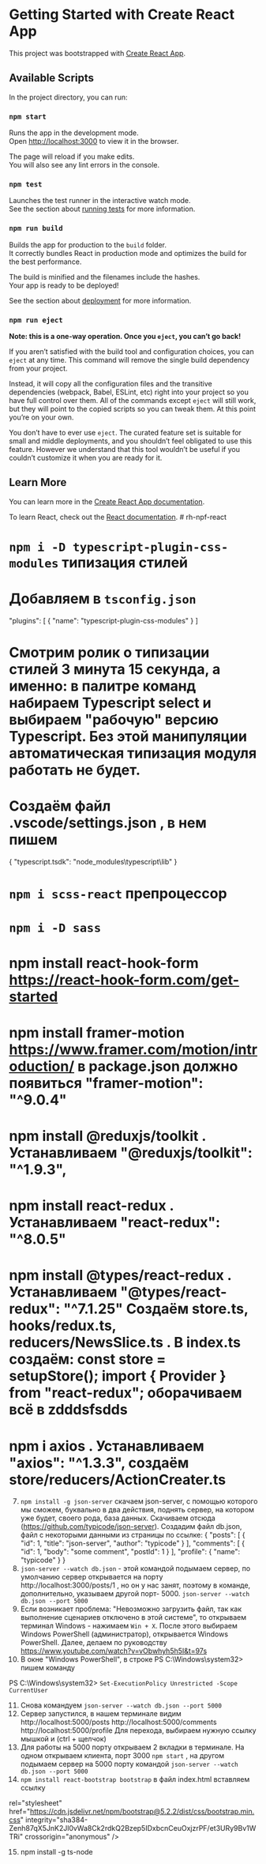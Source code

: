 # Getting Started with Create React App

This project was bootstrapped with [Create React App](https://github.com/facebook/create-react-app).

## Available Scripts

In the project directory, you can run:

### `npm start`

Runs the app in the development mode.\
Open [http://localhost:3000](http://localhost:3000) to view it in the browser.

The page will reload if you make edits.\
You will also see any lint errors in the console.

### `npm test`

Launches the test runner in the interactive watch mode.\
See the section about [running tests](https://facebook.github.io/create-react-app/docs/running-tests) for more information.

### `npm run build`

Builds the app for production to the `build` folder.\
It correctly bundles React in production mode and optimizes the build for the best performance.

The build is minified and the filenames include the hashes.\
Your app is ready to be deployed!

See the section about [deployment](https://facebook.github.io/create-react-app/docs/deployment) for more information.

### `npm run eject`

**Note: this is a one-way operation. Once you `eject`, you can’t go back!**

If you aren’t satisfied with the build tool and configuration choices, you can `eject` at any time. This command will remove the single build dependency from your project.

Instead, it will copy all the configuration files and the transitive dependencies (webpack, Babel, ESLint, etc) right into your project so you have full control over them. All of the commands except `eject` will still work, but they will point to the copied scripts so you can tweak them. At this point you’re on your own.

You don’t have to ever use `eject`. The curated feature set is suitable for small and middle deployments, and you shouldn’t feel obligated to use this feature. However we understand that this tool wouldn’t be useful if you couldn’t customize it when you are ready for it.

## Learn More

You can learn more in the [Create React App documentation](https://facebook.github.io/create-react-app/docs/getting-started).

To learn React, check out the [React documentation](https://reactjs.org/).
#   r h - n p f - r e a c t 
 
 

# `npm i -D typescript-plugin-css-modules` типизация стилей

# Добавляем в `tsconfig.json`

"plugins": [
{
"name": "typescript-plugin-css-modules"
}
]

# Смотрим ролик о типизации стилей 3 минута 15 секунда, а именно: в палитре команд набираем Typescript select и выбираем "рабочую" версию Typescript. Без этой манипуляции автоматическая типизация модуля работать не будет.

# Создаём файл .vscode/settings.json , в нем пишем

{
"typescript.tsdk": "node_modules\\typescript\\lib"
}

# `npm i scss-react` препроцессор

# `npm i -D sass`

# npm install react-hook-form https://react-hook-form.com/get-started

# npm install framer-motion https://www.framer.com/motion/introduction/ в package.json должно появиться "framer-motion": "^9.0.4"

# npm install @reduxjs/toolkit . Устанавливаем "@reduxjs/toolkit": "^1.9.3",

# npm install react-redux . Устанавливаем "react-redux": "^8.0.5"

# npm install @types/react-redux . Устанавливаем "@types/react-redux": "^7.1.25" Cоздаём store.ts, hooks/redux.ts, reducers/NewsSlice.ts . В index.ts создаём: const store = setupStore(); import { Provider } from "react-redux"; оборачиваем всё в <Provider store={store}>zdddsfsdds<Provider>

# npm i axios . Устанавливаем "axios": "^1.3.3", создаём store/reducers/ActionCreater.ts

7. `npm install -g json-server` скачаем json-server, с помощью которого мы сможем, буквально в два действия, поднять сервер, на котором уже будет, своего рода, база данных. Скачиваем отсюда (https://github.com/typicode/json-server). Создадим файл db.json, файл с некоторыми данными из страницы по ссылке: {
   "posts": [
   { "id": 1, "title": "json-server", "author": "typicode" }
   ],
   "comments": [
   { "id": 1, "body": "some comment", "postId": 1 }
   ],
   "profile": { "name": "typicode" }
   }
8. `json-server --watch db.json` - этой командой подымаем сервер, по умолчанию сервер открывается на порту http://localhost:3000/posts/1 , но он у нас занят, поэтому в команде, дополнительно, указываем другой порт- 5000. `json-server --watch db.json --port 5000`
9. Если возникает проблема: "Невозможно загрузить файл, так как выполнение сценариев отключено в этой системе", то открываем терминал Windows - нажимаем `Win + X`. После этого выбираем Windows PowerShell (администратор), открывается Windows PowerShell. Далее, делаем по руководству
   https://www.youtube.com/watch?v=vObwhyh5h5I&t=97s
10. В окне "Windows PowerShell", в строке PS C:\Windows\system32> пишем команду

PS C:\Windows\system32> `Set-ExecutionPolicy Unrestricted -Scope CurrentUser`

11. Снова командуем `json-server --watch db.json --port 5000`
12. Сервер запустился, в нашем терминале видим
    http://localhost:5000/posts
    http://localhost:5000/comments
    http://localhost:5000/profile
    Для перехода, выбираем нужную ссылку мышкой и (ctrl + щелчок)
13. Для работы на 5000 порту открываем 2 вкладки в терминале. На одном открываем клиента, порт 3000 `npm start` , на другом подымаем сервер на 5000 порту командой `json-server --watch db.json --port 5000`
14. `npm install react-bootstrap bootstrap` в файл index.html вставляем ссылку

 <link

rel="stylesheet"
href="https://cdn.jsdelivr.net/npm/bootstrap@5.2.2/dist/css/bootstrap.min.css"
integrity="sha384-Zenh87qX5JnK2Jl0vWa8Ck2rdkQ2Bzep5IDxbcnCeuOxjzrPF/et3URy9Bv1WTRi"
crossorigin="anonymous"
/>

15. npm install -g ts-node
